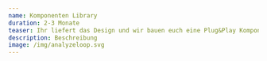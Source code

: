 ```yaml
---
name: Komponenten Library
duration: 2-3 Monate
teaser: Ihr liefert das Design und wir bauen euch eine Plug&Play Komponenten Library
description: Beschreibung
image: /img/analyzeloop.svg
---
```


